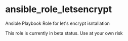 # ansible_role_letsencrypt
Ansible Playbook Role for let's encrypt isntallation

This role is currently in beta status. Use at your own risk
